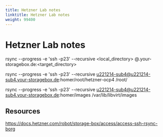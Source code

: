 ```yaml
---
title: Hetzner Lab notes
linktitle: Hetzner Lab notes
weight: 99400
---
```

# Hetzner Lab notes


rsync --progress -e 'ssh -p23' --recursive <local_directory> <username>@<username>.your-storagebox.de:<target_directory>

rsync --progress -e 'ssh -p23' --recursive u221214-sub4@u221214-sub4.your-storagebox.de:homer/root/hetzner-ocp4 /root/


rsync --progress -e 'ssh -p23' --recursive u221214-sub4@u221214-sub4.your-storagebox.de:homer/images /var/lib/libvirt/images
## Resources

https://docs.hetzner.com/robot/storage-box/access/access-ssh-rsync-borg


